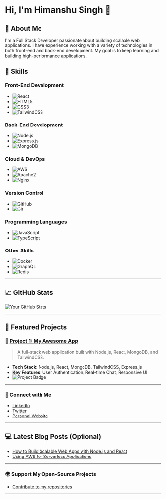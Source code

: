 # Hi, I'm Himanshu Singh 👋

## 🚀 About Me
I'm a Full Stack Developer passionate about building scalable web applications. I have experience working with a variety of technologies in both front-end and back-end development. My goal is to keep learning and building high-performance applications.

## 🌟 Skills

### Front-End Development
- ![React](https://img.shields.io/badge/React-61DAFB?style=for-the-badge&logo=react&logoColor=000000)
- ![HTML5](https://img.shields.io/badge/HTML5-E34F26?style=for-the-badge&logo=html5&logoColor=ffffff)
- ![CSS3](https://img.shields.io/badge/CSS3-1572B6?style=for-the-badge&logo=css3&logoColor=ffffff)
- ![TailwindCSS](https://img.shields.io/badge/TailwindCSS-38B2AC?style=for-the-badge&logo=tailwindcss&logoColor=ffffff)

### Back-End Development
- ![Node.js](https://img.shields.io/badge/Node.js-339933?style=for-the-badge&logo=node.js&logoColor=ffffff)
- ![Express.js](https://img.shields.io/badge/Express-000000?style=for-the-badge&logo=express&logoColor=ffffff)
- ![MongoDB](https://img.shields.io/badge/MongoDB-4DB33D?style=for-the-badge&logo=mongodb&logoColor=ffffff)

### Cloud & DevOps
- ![AWS](https://img.shields.io/badge/AWS-232F3E?style=for-the-badge&logo=amazonaws&logoColor=ffffff)
- ![Apache2](https://img.shields.io/badge/Apache2-D22128?style=for-the-badge&logo=apache&logoColor=ffffff)
- ![Nginx](https://img.shields.io/badge/Nginx-009639?style=for-the-badge&logo=nginx&logoColor=ffffff)

### Version Control
- ![GitHub](https://img.shields.io/badge/GitHub-181717?style=for-the-badge&logo=github&logoColor=ffffff)
- ![Git](https://img.shields.io/badge/Git-F05032?style=for-the-badge&logo=git&logoColor=ffffff)

### Programming Languages
- ![JavaScript](https://img.shields.io/badge/JavaScript-F7DF1E?style=for-the-badge&logo=javascript&logoColor=ffffff)
- ![TypeScript](https://img.shields.io/badge/TypeScript-3178C6?style=for-the-badge&logo=typescript&logoColor=ffffff)

### Other Skills
- ![Docker](https://img.shields.io/badge/Docker-2496ED?style=for-the-badge&logo=docker&logoColor=ffffff)
- ![GraphQL](https://img.shields.io/badge/GraphQL-E10098?style=for-the-badge&logo=graphql&logoColor=ffffff)
- ![Redis](https://img.shields.io/badge/Redis-DC382D?style=for-the-badge&logo=redis&logoColor=ffffff)

---

## 📈 GitHub Stats
![Your GitHub Stats](https://github-readme-stats.vercel.app/api?username=DevHimanshu63&show_icons=true&count_private=true&hide_title=true&theme=tokyonight)

---

## 📂 Featured Projects

### 🚀 [Project 1: My Awesome App](https://github.com/your-username/project-1)
> A full-stack web application built with Node.js, React, MongoDB, and TailwindCSS.

- **Tech Stack**: Node.js, React, MongoDB, TailwindCSS, Express.js
- **Key Features**: User Authentication, Real-time Chat, Responsive UI
- ![Project Badge](https://img.shields.io/badge/Live-Demo-blue)

---

### 💬 Connect with Me
- [LinkedIn](https://www.linkedin.com/in/your-linkedin/)
- [Twitter](https://twitter.com/your-twitter)
- [Personal Website](https://yourwebsite.com)

---

## 💻 Latest Blog Posts (Optional)

- [How to Build Scalable Web Apps with Node.js and React](https://yourblog.com/how-to-build-scalable-web-apps)
- [Using AWS for Serverless Applications](https://yourblog.com/aws-serverless)

---

### 🌍 Support My Open-Source Projects
- [Contribute to my repositories](https://github.com/your-username)

---

